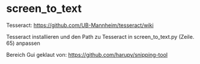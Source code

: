 # screen_to_text
Tesseract: https://github.com/UB-Mannheim/tesseract/wiki

Tesseract installieren und den Path zu Tesseract in screen_to_text.py (Zeile. 65) anpassen

Bereich Gui geklaut von: https://github.com/harupy/snipping-tool
